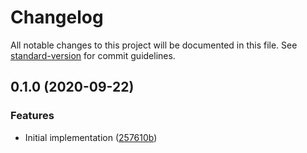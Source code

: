 # Changelog

All notable changes to this project will be documented in this file. See [standard-version](https://github.com/conventional-changelog/standard-version) for commit guidelines.

## 0.1.0 (2020-09-22)


### Features

* Initial implementation ([257610b](https://github.com/cfware/event-blocker/commit/257610b5a00a8ccb1aa7743cae6595f5d5dbf5d7))
